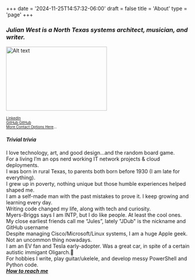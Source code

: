 +++
date = '2024-11-25T14:57:32-06:00'
draft = false
title = 'About'
type = 'page'
+++
  <style type="text/css">
        .e-mail:before {
            content: attr(data-website) "\0040" attr(data-user);
            unicode-bidi: bidi-override;
            direction: rtl;
        }
    </style>

### _Julian West is a North Texas systems architect, musician, and writer._

<img src="https://julianwest.me/Blog/about/julian-about.jpeg" alt="Alt text" width="275" height="175"><br />

<div style="font-size: 10px;">
                            <a href="https://www.linkedin.com/in/julianwest/" target="_blank" class="social_link">LinkedIn
                                <i class="fa-brands fa-linkedin social_icon"></i><br />
                            </a><a href="https://github.com/J-DubApps" target="_blank" class="social_link">GitHub
                                <i class="fa-brands fa-github social_icon"></i> GitHub<br />
                            More Contact Options <a href="http://julianwest.me/Blog/contact/contacting/">Here</a>...
</div>

#### _Trivial trivia_
<div style="font-size: 14px;">
I love technology, art, and good design...and the random board game.<br />
For a living I’m an ops nerd working IT network projects & cloud deployments.<br />   
I was born in rural Texas, to parents both born before 1930 (I am late for everything).<br />
I grew up in poverty, nothing unique but those humble experiences helped shaped me.<br />
I am a self-made man with the past mistakes to prove it. I keep growing and learning every day.<br />      
Writing code changed my life, along with tech and curiosity.<br />   
Myers-Briggs says I am INTP, but I do like people. At least the cool ones.<br />   
My close earliest friends call me “Jules”, lately "JDub" is the nickname and <a href="https://github.com/J-DubApps" style="text-decoration: none;">GitHub username</a><br /> 
Despite managing Cisco/Microsoft/Linux systems, I am a huge Apple geek. Not an uncommon thing nowadays.<br />   
I am an EV fan and Tesla early-adopter. Was a great car, in spite of a certain autistic immigant Oligarch.&#129335;<br />   
For hobbies I write, play guitar/ukelele, and develop messy PowerShell and Python code. <br />
<a href ="https://julianwest.me/Blog/contact/contacting/"><i><b>How to reach me</a></i></b> 
</div>